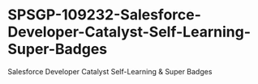 # SPSGP-109232-Salesforce-Developer-Catalyst-Self-Learning-Super-Badges
Salesforce Developer Catalyst Self-Learning &amp; Super Badges
